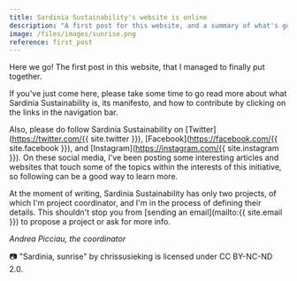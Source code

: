 ```yaml
---
title: Sardinia Sustainability's website is online 
description: "A first post for this website, and a summary of what's going on." 
image: /files/images/sunrise.png 
reference: first_post
---
```


Here we go! The first post in this website, that I managed to finally put
together. 

If you've just come here, please take some time to go read more about what
Sardinia Sustainability is, its manifesto, and how to contribute by clicking on
the links in the navigation bar.

Also, please do follow Sardinia Sustainability on
[Twitter](https://twitter.com/{{ site.twitter }}),
[Facebook](https://facebook.com/{{ site.facebook }}), and
[Instagram](https://instagram.com/{{ site.instagram }}). On these social
media, I've been posting some interesting articles and websites that touch some
of the topics within the interests of this initiative, so following can be a
good way to learn more.

At the moment of writing, Sardinia Sustainability has only two projects, of
which I'm project coordinator, and I'm in the process of defining their details.
This shouldn't stop you from [sending an
email](mailto:{{ site.email }}) to propose a project or ask for
more info.

*Andrea Picciau, the coordinator*

📷 "Sardinia, sunrise" by chrissusieking is licensed under CC BY-NC-ND 2.0.